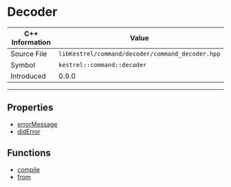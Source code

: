 
# Decoder

| C++ Information | Value |
| --- | --- |
| Source File | `libKestrel/command/decoder/command_decoder.hpp` |
| Symbol | `kestrel::command::decoder` |
| Introduced | 0.9.0 |


---

## Properties

 - [errorMessage](errorMessage.md)
 - [didError](didError.md)

## Functions

 - [compile](compile.md)
 - [from](from.md)

